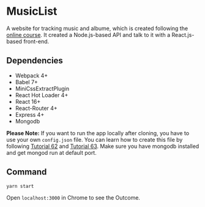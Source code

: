 # MusicList
A website for tracking music and albume, which is created following the [online course](https://closebrace.com/tutorials/2017-03-06/five-minute-react-01-installing-sublime-text).
It created a Node.js-based API and talk to it with a React.js-based front-end.

## Dependencies
- Webpack 4+
- Babel 7+
- MiniCssExtractPlugin
- React Hot Loader 4+
- React 16+
- React-Router 4+
- Express 4+
- Mongodb

**Please Note:** If you want to run the app locally after cloning, you have to use your own  `config.json` file.
You can learn how to create this file by following [Tutorial 62](https://closebrace.com/tutorials/2017-10-19/five-minute-react-62-setting-up-smtp) and [Tutorial 63](https://closebrace.com/tutorials/2017-10-24/five-minute-react-63-securing-secrets). Make sure you have mongodb installed and get mongod run at default port.

## Command 
```
yarn start
```
Open `localhost:3000` in Chrome to see the Outcome.
